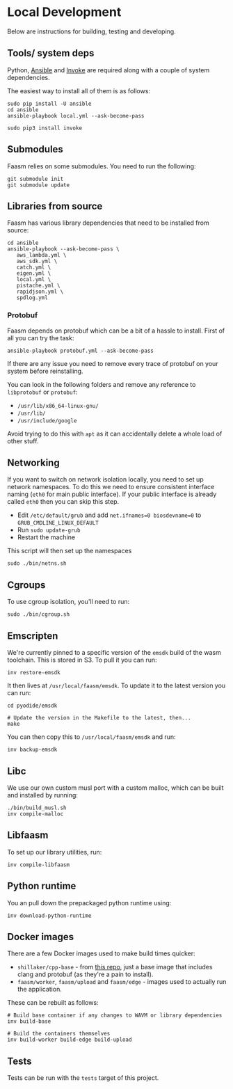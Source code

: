 # Local Development

Below are instructions for building, testing and developing.

## Tools/ system deps

Python, [Ansible](https://www.ansible.com/) and [Invoke](http://docs.pyinvoke.org/en/1.2/index.html) are required
along with a couple of system dependencies.

The easiest way to install all of them is as follows:

```
sudo pip install -U ansible
cd ansible
ansible-playbook local.yml --ask-become-pass

sudo pip3 install invoke
```

## Submodules

Faasm relies on some submodules. You need to run the following:

```
git submodule init
git submodule update
```

## Libraries from source

Faasm has various library dependencies that need to be installed from source:

```
cd ansible
ansible-playbook --ask-become-pass \
   aws_lambda.yml \
   aws_sdk.yml \
   catch.yml \
   eigen.yml \
   local.yml \
   pistache.yml \
   rapidjson.yml \
   spdlog.yml
```

### Protobuf

Faasm depends on protobuf which can be a bit of a hassle to install. First of all you can try the task:

```
ansible-playbook protobuf.yml --ask-become-pass
```

If there are any issue you need to remove every trace of protobuf on your system before reinstalling.

You can look in the following folders and remove any reference to `libprotobuf` or `protobuf`:

- `/usr/lib/x86_64-linux-gnu/`
- `/usr/lib/`
- `/usr/include/google`

Avoid trying to do this with `apt` as it can accidentally delete a whole load of other stuff.

## Networking

If you want to switch on network isolation locally, you need to set up network namespaces. To do this we need to
ensure consistent interface naming (`eth0` for main public interface). If your public interface is already called
`eth0` then you can skip this step.

- Edit `/etc/default/grub` and add `net.ifnames=0 biosdevname=0` to `GRUB_CMDLINE_LINUX_DEFAULT`
- Run `sudo update-grub`
- Restart the machine

This script will then set up the namespaces

```
sudo ./bin/netns.sh
```

## Cgroups

To use cgroup isolation, you'll need to run:

```
sudo ./bin/cgroup.sh
```

## Emscripten

We're currently pinned to a specific version of the `emsdk` build of the
wasm toolchain. This is stored in S3. To pull it you can run:

```
inv restore-emsdk
```

It then lives at `/usr/local/faasm/emsdk`. To update it to the latest version
you can run:

```
cd pyodide/emsdk

# Update the version in the Makefile to the latest, then...
make
```

You can then copy this to `/usr/local/faasm/emsdk` and run:

```
inv backup-emsdk
```

## Libc

We use our own custom musl port with a custom malloc, which can be built and installed by running:

```
./bin/build_musl.sh
inv compile-malloc
```

## Libfaasm

To set up our library utilities, run:

```
inv compile-libfaasm
```

## Python runtime

You an pull down the prepackaged python runtime using:

```
inv download-python-runtime
```

## Docker images

There are a few Docker images used to make build times quicker:

- `shillaker/cpp-base` - from [this repo](https://github.com/Shillaker/cpp-base), just a base image that includes clang and protobuf (as they're a pain to install).
- `faasm/worker`, `faasm/upload` and `faasm/edge` - images used to actually run the application.

These can be rebuilt as follows:

```
# Build base container if any changes to WAVM or library dependencies
inv build-base

# Build the containers themselves
inv build-worker build-edge build-upload
```

## Tests

Tests can be run with the `tests` target of this project.
